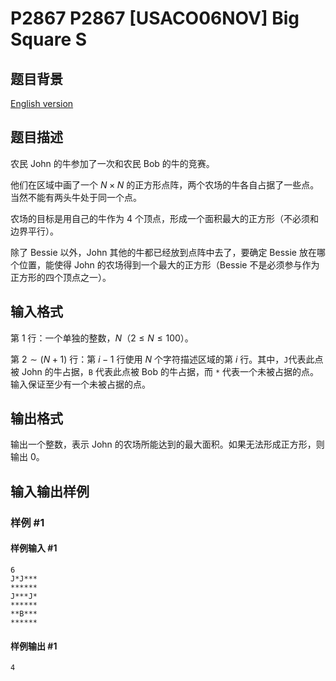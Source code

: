# P2867 P2867 [USACO06NOV] Big Square S

## 题目背景

[English version](https://www.luogu.com.cn/paste/x781adew)

## 题目描述

农民 John 的牛参加了一次和农民 Bob 的牛的竞赛。

他们在区域中画了一个 $N\times N$ 的正方形点阵，两个农场的牛各自占据了一些点。当然不能有两头牛处于同一个点。

农场的目标是用自己的牛作为 $4$ 个顶点，形成一个面积最大的正方形（不必须和边界平行）。

除了 Bessie 以外，John 其他的牛都已经放到点阵中去了，要确定 Bessie 放在哪个位置，能使得 John 的农场得到一个最大的正方形（Bessie 不是必须参与作为正方形的四个顶点之一）。

## 输入格式

第 $1$ 行：一个单独的整数，$N$（$2 \leq N \leq 100$）。

第 $2 \sim (N+1)$ 行：第 $i-1$ 行使用 $N$ 个字符描述区域的第 $i$ 行。其中，`J`代表此点被 John 的牛占据，`B` 代表此点被 Bob 的牛占据，而 `*` 代表一个未被占据的点。输入保证至少有一个未被占据的点。

## 输出格式

输出一个整数，表示 John 的农场所能达到的最大面积。如果无法形成正方形，则输出 $0$。

## 输入输出样例

### 样例 #1

#### 样例输入 #1

```
6
J*J***
******
J***J*
******
**B***
******
```

#### 样例输出 #1

```
4
```
